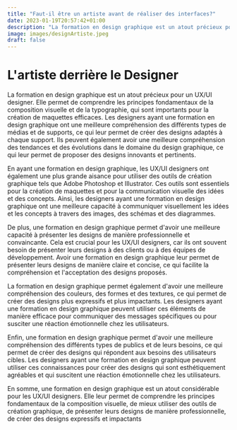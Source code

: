 ```yaml
---
title: "Faut-il être un artiste avant de réaliser des interfaces?"
date: 2023-01-19T20:57:42+01:00
description: "La formation en design graphique est un atout précieux pour un UX/UI designer. Elle permet de comprendre les principes fondamentaux de la composition visuelle et de la typographie, qui sont importants pour la création de maquettes efficaces."
image: images/designArtiste.jpeg
draft: false
---
```


# L'artiste derrière le Designer

La formation en design graphique est un atout précieux pour un UX/UI designer. Elle permet de comprendre les principes fondamentaux de la composition visuelle et de la typographie, qui sont importants pour la création de maquettes efficaces. Les designers ayant une formation en design graphique ont une meilleure compréhension des différents types de médias et de supports, ce qui leur permet de créer des designs adaptés à chaque support. Ils peuvent également avoir une meilleure compréhension des tendances et des évolutions dans le domaine du design graphique, ce qui leur permet de proposer des designs innovants et pertinents.

En ayant une formation en design graphique, les UX/UI designers ont également une plus grande aisance pour utiliser des outils de création graphique tels que Adobe Photoshop et Illustrator. Ces outils sont essentiels pour la création de maquettes et pour la communication visuelle des idées et des concepts. Ainsi, les designers ayant une formation en design graphique ont une meilleure capacité à communiquer visuellement les idées et les concepts à travers des images, des schémas et des diagrammes.

De plus, une formation en design graphique permet d'avoir une meilleure capacité à présenter les designs de manière professionnelle et convaincante. Cela est crucial pour les UX/UI designers, car ils ont souvent besoin de présenter leurs designs à des clients ou à des équipes de développement. Avoir une formation en design graphique leur permet de présenter leurs designs de manière claire et concise, ce qui facilite la compréhension et l'acceptation des designs proposés.

La formation en design graphique permet également d'avoir une meilleure compréhension des couleurs, des formes et des textures, ce qui permet de créer des designs plus expressifs et plus impactants. Les designers ayant une formation en design graphique peuvent utiliser ces éléments de manière efficace pour communiquer des messages spécifiques ou pour susciter une réaction émotionnelle chez les utilisateurs.

Enfin, une formation en design graphique permet d'avoir une meilleure compréhension des différents types de publics et de leurs besoins, ce qui permet de créer des designs qui répondent aux besoins des utilisateurs cibles. Les designers ayant une formation en design graphique peuvent utiliser ces connaissances pour créer des designs qui sont esthétiquement agréables et qui suscitent une réaction émotionnelle chez les utilisateurs.

En somme, une formation en design graphique est un atout considérable pour les UX/UI designers. Elle leur permet de comprendre les principes fondamentaux de la composition visuelle, de mieux utiliser des outils de création graphique, de présenter leurs designs de manière professionnelle, de créer des designs expressifs et impactants
